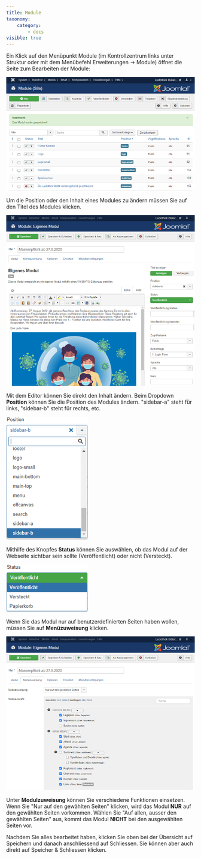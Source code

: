 ```yaml
---
title: Module
taxonomy:
    category:
        - docs
visible: true
---
```


Ein Klick auf den Menüpunkt Module (im Kontrollzentrum links unter Struktur oder mit dem Menübefehl Erweiterungen → Module) öffnet die Seite zum Bearbeiten der Module:

![webseite_backend_module](../../images/webseite_backend_module.png)

Um die Position oder den Inhalt eines Modules zu ändern müssen Sie auf den Titel des Modules klicken. 

![website_backend_module](../../images/module-maskenpflicht.png)

Mit dem Editor können Sie direkt den Inhalt ändern. 
Beim Dropdown **Position** können Sie die Position des Modules ändern. "sidebar-a" steht für links, "sidebar-b" steht für rechts, etc. 

![website_backend_module](../../images/module-position.png)

Mithilfe des Knopfes **Status** können Sie auswählen, ob das Modul auf der Webseite sichtbar sein sollte (Veröffentlicht) oder nicht (Versteckt). 

![website_backend_module](../../images/module-status.png)

Wenn Sie das Modul nur auf benutzerdefinierten Seiten haben wollen, müssen Sie auf **Menüzuweisung** klicken. 

![website_backend_module](../../images/module-menuezuweisung.png)

Unter **Modulzuweisung** können Sie verschiedene Funktionen einsetzen. Wenn Sie "Nur auf den gewählten Seiten" klicken, wird das Modul **NUR** auf den gewählten Seiten vorkommen. Wählen Sie "Auf allen, ausser den gewählten Seiten" aus, kommt das Modul **NICHT** bei den ausgewählten Seiten vor.

Nachdem Sie alles bearbeitet haben, klicken Sie oben bei der Übersicht auf <span class="btn-lupo">Speichern</span> und danach anschliessend auf <span class="btn-lupo">Schliessen</span>. Sie können aber auch direkt auf <span class="btn-lupo">Speicher & Schliessen</span> klicken.






